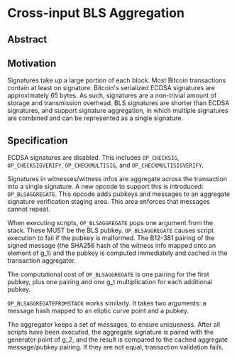 # Cross-input BLS Aggregation

## Abstract

## Motivation

Signatures take up a large portion of each block. Most Bitcoin transactions contain at least on signature. Bitcoin's serialized ECDSA signatures are approximately 65 bytes. As such, signatures are a non-trivial amount of storage and transmission overhead. BLS signatures are shorter than ECDSA signatures, and support signature aggregation, in which multiple signatures are combined and can be represented as a single signature.

## Specification

ECDSA signatures are disabled. This includes `OP_CHECKSIG`, `OP_CHECKSIGVERIFY`, `OP_CHECKMULTISIG`, and `OP_CHECKMULTISIGVERIFY`.

Signatures in witnesses/witness infos are aggregate across the transaction into a single signature. A new opcode to support this is introduced: `OP_BLSAGGREGATE`. This opcode adds pubkeys and messages to an aggregate signature verification staging area. This area enforces that messages cannot repeat.

When executing scripts, `OP_BLSAGGREGATE` pops one argument from the stack. These MUST be the BLS pubkey. `OP_BLSAGGREGATE` causes script execution to fail if the pubkey is malformed. The B12-381 pairing of the signed message (the SHA256 hash of the witness info mapped onto an element of g_1) and the pubkey is computed immediately and cached in the transaction aggregator.

The computational cost of `OP_BLSAGGREGATE` is one pairing for the first pubkey, plus one pairing and one g_t multiplication for each additional pubkey.

`OP_BLSAGGREGATEFROMSTACK` works similarly. It takes two arguments: a message hash mapped to an eliptic curve point and a pubkey.

The aggregator keeps a set of messages, to ensure uniqueness. After all scripts have been executed, the aggregate signature is paired with the generator point of g_2, and the result is compared to the cached aggregate message/pubkey pairing. If they are not equal, transaction validation fails.
